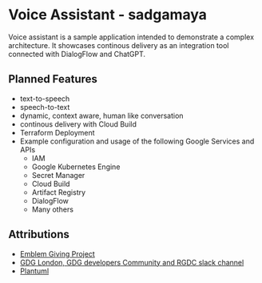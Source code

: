 # Voice Assistant - sadgamaya
Voice assistant is a sample application intended to demonstrate a complex architecture.
It showcases continous delivery as an integration tool connected with DialogFlow and ChatGPT.

## Planned Features
- text-to-speech
- speech-to-text
- dynamic, context aware, human like conversation
- continous delivery with Cloud Build
- Terraform Deployment
- Example configuration and usage of the following Google Services and APIs
  - IAM
  - Google Kubernetes Engine
  - Secret Manager
  - Cloud Build
  - Artifact Registry
  - DialogFlow
  - Many others


## Attributions
 - [Emblem Giving Project](https://github.com/GoogleCloudPlatform/emblem)
 - [GDG London, GDG developers Community and RGDC slack channel](https://gdg.community.dev/)
 - [Plantuml](https://plantuml.com/)


